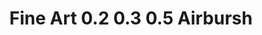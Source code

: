 ---
layout: product
title: "Fine Art 0.2 0.3 0.5 Airbursh"
price: "4000" 
desc: "Airbrush sa tri zamenske dizne"
img_path: "/assets/img/FA136AT.webp"
brand: "AMMO"
available: false
special_offer: false
new: false
soon: false
cat: "070000"
subcat: "070100"
subsubcat: "070101"
sifra: "FA136AT"
popular: false
spec: false
---
